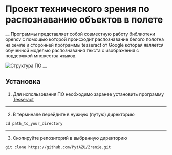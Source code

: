 # Проект технического зрения по распознаванию объектов в полете
__
Программы представляет собой совместную работу библиотеки opencv с помощью которой происходит распознавание белого полотна на земле и сторонней программы tesseract от Google которая является обученной моделью распознавания текста с изображения с поддержкой множества языков.

![Структура ПО](https://github.com/PytAZU/Zrenie/blob/f7d17ccea2aada46bc9138d28e7421720fc82fac/%D0%A1%D1%82%D1%80%D1%83%D0%BA%D1%82%D1%83%D1%80%D0%B0.jpg "Структура")
__
## Установка
1. Для использования ПО необходимо заранее установить программу [Tesseract](https://github.com/UB-Mannheim/tesseract/wiki)
_____
2. В терминале перейдите в нужную (путую) директорию
```
cd path_to_your_directory
```
_____
3. Скопируйте репозиторий в выбранную директорию
```
git clone https://github.com/PytAZU/Zrenie.git
```
